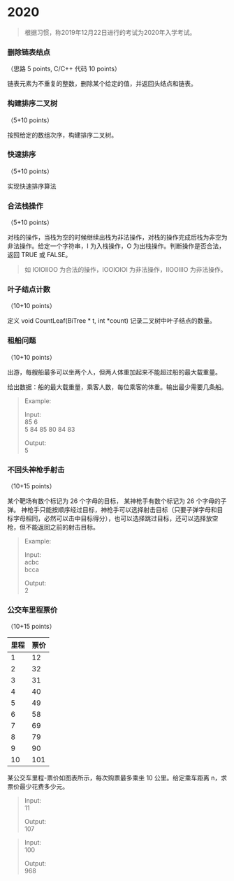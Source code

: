 # 2020
> 根据习惯，称2019年12月22日进行的考试为2020年入学考试。

### 删除链表结点 
（思路 5 points, C/C++ 代码 10 points）

链表元素为不重复的整数，删除某个给定的值，并返回头结点和链表。

### 构建排序二叉树 
（5+10 points）

按照给定的数组次序，构建排序二叉树。

### 快速排序 
（5+10 points）

实现快速排序算法

### 合法栈操作 
（5+10 points）

对栈的操作，当栈为空的时候继续出栈为非法操作，对栈的操作完成后栈为非空为非法操作。给定一个字符串，I 为入栈操作，O 为出栈操作。判断操作是否合法，返回 TRUE 或 FALSE。

> 如 IOIOIIOO 为合法的操作，IOOIOIOI 为非法操作，IIOOIIIO 为非法操作。

### 叶子结点计数 
（10+10 points）

定义 void CountLeaf(BiTree * t, int *count)
记录二叉树中叶子结点的数量。


### 租船问题 
（10+10 points）

出游，每艘船最多可以坐两个人，但两人体重加起来不能超过船的最大载重量。

给出数据：船的最大载重量，乘客人数，每位乘客的体重。输出最少需要几条船。

> Example:
>
> Input:  
> 85 6  
> 5 84 85 80 84 83
>
> Output:  
>5

### 不回头神枪手射击 
（10+15 points）

某个靶场有数个标记为 26 个字母的目标，
某神枪手有数个标记为 26 个字母的子弹。
神枪手只能按顺序经过目标，神枪手可以选择射击目标（只要子弹字母和目标字母相同，必然可以击中目标得分），也可以选择跳过目标，还可以选择放空枪，但不能返回之前的射击目标。

> Example:
>
> Input:  
>acbc  
>bcca
>
>Output:  
>2

### 公交车里程票价 
（10+15 points）

|里程|票价|
|---|---|
|1|12|
|2|32|
|3|31|
|4|40|
|5|49|
|6|58|
|7|69|
|8|79|
|9|90|
|10|101|

某公交车里程-票价如图表所示，每次购票最多乘坐 10 公里。给定乘车距离 n，求票价最少花费多少元。

> Input:  
> 11
>
> Output:  
> 107

> Input:  
> 100  
>
> Output:  
> 968
